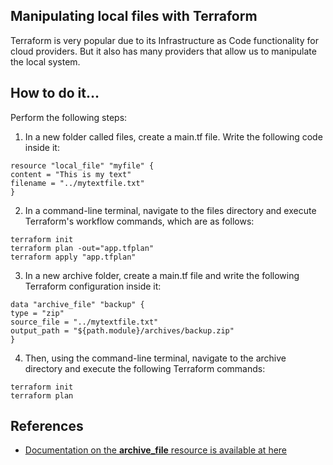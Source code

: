## Manipulating local files with Terraform
Terraform is very popular due to its Infrastructure as Code functionality for cloud providers. But it also has many providers that allow us to manipulate the local system.

## How to do it…
Perform the following steps:
1. In a new folder called files, create a main.tf file. Write the following code inside it:
```
resource "local_file" "myfile" {
content = "This is my text"
filename = "../mytextfile.txt"
}
```

2. In a command-line terminal, navigate to the files directory and execute Terraform's workflow commands, which are as follows:
```
terraform init
terraform plan -out="app.tfplan"
terraform apply "app.tfplan"
```
3. In a new archive folder, create a main.tf file and write the following Terraform configuration inside it:
```
data "archive_file" "backup" {
type = "zip"
source_file = "../mytextfile.txt"
output_path = "${path.module}/archives/backup.zip"
}
```
4. Then, using the command-line terminal, navigate to the archive directory and execute the following Terraform commands:
```
terraform init
terraform plan
```
## References
- [Documentation on the **archive_file** resource is available at here](https://registry.terraform.io/providers/hashicorp/archive/latest/docs/data-sources/archive_file)

